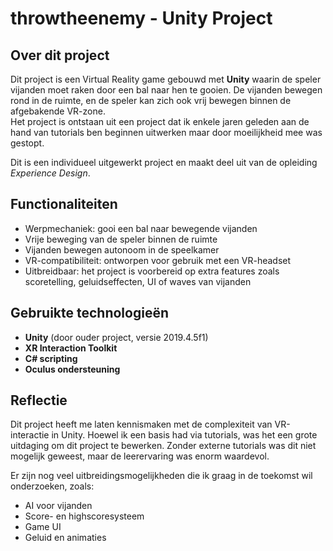 # throwtheenemy - Unity Project

## Over dit project

Dit project is een Virtual Reality game gebouwd met **Unity** waarin de speler vijanden moet raken door een bal naar hen te gooien. De vijanden bewegen rond in de ruimte, en de speler kan zich ook vrij bewegen binnen de afgebakende VR-zone.  
Het project is ontstaan uit een project dat ik enkele jaren geleden aan de hand van tutorials ben beginnen uitwerken maar door moeilijkheid mee was gestopt.

Dit is een individueel uitgewerkt project en maakt deel uit van de opleiding *Experience Design*.

## Functionaliteiten

- Werpmechaniek: gooi een bal naar bewegende vijanden
- Vrije beweging van de speler binnen de ruimte
- Vijanden bewegen autonoom in de speelkamer
- VR-compatibiliteit: ontworpen voor gebruik met een VR-headset
- Uitbreidbaar: het project is voorbereid op extra features zoals scoretelling, geluidseffecten, UI of waves van vijanden

## Gebruikte technologieën

- **Unity** (door ouder project, versie 2019.4.5f1)
- **XR Interaction Toolkit**
- **C# scripting**
- **Oculus ondersteuning** 

## Reflectie

Dit project heeft me laten kennismaken met de complexiteit van VR-interactie in Unity. Hoewel ik een basis had via tutorials, was het een grote uitdaging om dit project te bewerken. Zonder externe tutorials was dit niet mogelijk geweest, maar de leerervaring was enorm waardevol.  

Er zijn nog veel uitbreidingsmogelijkheden die ik graag in de toekomst wil onderzoeken, zoals:
- AI voor vijanden
- Score- en highscoresysteem
- Game UI
- Geluid en animaties

